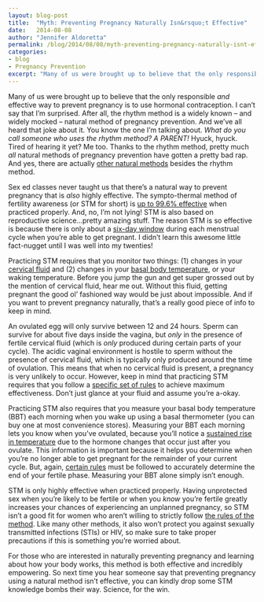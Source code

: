 ```yaml
---
layout: blog-post
title:  "Myth: Preventing Pregnancy Naturally Isn&rsquo;t Effective"
date:   2014-08-08
author: "Jennifer Aldoretta"
permalink: /blog/2014/08/08/myth-preventing-pregnancy-naturally-isnt-effective
categories: 
- blog
- Pregnancy Prevention
excerpt: "Many of us were brought up to believe that the only responsible and effective way to prevent pregnancy is to use hormonal contraception. I can&rsquo;t say that I&rsquo;m surprised, but this is actually completely untrue..."
---
```



Many of us were brought up to believe that the only responsible *and* effective way to prevent pregnancy is to use hormonal contraception. I can&rsquo;t say that I&rsquo;m surprised. After all, the rhythm method is a widely known &ndash; and widely mocked &ndash; natural method of pregnancy prevention. And we&rsquo;ve all heard that joke about it. You know the one I&rsquo;m talking about. *What do you call someone who uses the rhythm method? A PARENT!* Hyuck, hyuck. Tired of hearing it yet? Me too. Thanks to the rhythm method, pretty much *all* natural methods of pregnancy prevention have gotten a pretty bad rap. And yes, there are actually <a class="text-link" href="/blog/2014/06/23/standard-days-method-rhythm-method-sympto-thermal-method-whats-the-difference/#.U-TVToBdVW1">other natural methods</a> besides the rhythm method.

Sex ed classes never taught us that there&rsquo;s a natural way to prevent pregnancy that is *also* highly effective. The sympto-thermal method of fertility awareness (or STM for short) is <a class="text-link" href="/the-cycle/chapter-9-sympto-thermal-method-effectiveness/">up to 99.6% effective</a> when practiced properly. And, no, I&rsquo;m not lying! STM is also based on reproductive science...pretty amazing stuff. The reason STM is so effective is because there is only about a <a class="text-link" href="/the-cycle/chapter-6-hormone-changes-and-fertility-signals/#what-is-cervical-fluid">six-day window</a> during each menstrual cycle when you&rsquo;re able to get pregnant. I didn&rsquo;t learn this awesome little fact-nugget until I was well into my twenties! 

Practicing STM requires that you monitor two things: (1) changes in your <a class="text-link" href="/the-cycle/chapter-6-hormone-changes-and-fertility-signals/#what-is-cervical-fluid">cervical fluid</a> and (2) changes in your <a class="text-link" href="/the-cycle/chapter-6-hormone-changes-and-fertility-signals/#what-is-bbt">basal body temperature</a>, or your waking temperature. Before you jump the gun and get super grossed out by the mention of cervical fluid, hear me out. Without this fluid, getting pregnant the good ol&rsquo; fashioned way would be just about impossible. And if you want to prevent pregnancy naturally, that&rsquo;s a really good piece of info to keep in mind. 

An ovulated egg will only survive between 12 and 24 hours. Sperm can survive for about five days inside the vagina, but *only* in the presence of fertile cervical fluid (which is *only* produced during certain parts of your cycle). The acidic vaginal environment is hostile to sperm without the presence of cervical fluid, which is typically only produced around the time of ovulation. This means that when no cervical fluid is present, a pregnancy is very unlikely to occur. However, keep in mind that practicing STM requires that you follow a <a class="text-link" href="/the-cycle/chapter-7-the-rules-of-the-sympto-thermal-method/">specific set of rules</a> to achieve maximum effectiveness. Don&rsquo;t just glance at your fluid and assume you&rsquo;re a-okay.

Practicing STM also requires that you measure your basal body temperature (BBT) each morning when you wake up using a basal thermometer (you can buy one at most convenience stores). Measuring your BBT each morning lets you know when you&rsquo;ve ovulated, because you&rsquo;ll notice a <a class="text-link" href="/the-cycle/chapter-6-hormone-changes-and-fertility-signals/">sustained rise in temperature</a> due to the hormone changes that occur just after you ovulate. This information is important because it helps you determine when you&rsquo;re no longer able to get pregnant for the remainder of your current cycle. But, again, <a class="text-link" href="/the-cycle/chapter-7-the-rules-of-the-sympto-thermal-method/">certain rules</a> must be followed to accurately determine the end of your fertile phase. Measuring your BBT alone simply isn&rsquo;t enough.

STM is only highly effective when practiced properly. Having unprotected sex when you&rsquo;re likely to be fertile or when you *know* you&rsquo;re fertile greatly increases your chances of experiencing an unplanned pregnancy, so STM isn&rsquo;t a good fit for women who aren&rsquo;t willing to strictly follow <a class="text-link" href="/the-cycle/chapter-7-the-rules-of-the-sympto-thermal-method/">the rules of the method</a>. Like many other methods, it also won&rsquo;t protect you against sexually transmitted infections (STIs) or HIV, so make sure to take proper precautions if this is something you&rsquo;re worried about.

For those who are interested in naturally preventing pregnancy and learning about how your body works, this method is both effective and incredibly empowering. So next time you hear someone say that preventing pregnancy using a natural method isn&rsquo;t effective, you can kindly drop some STM knowledge bombs their way. Science, for the win.
